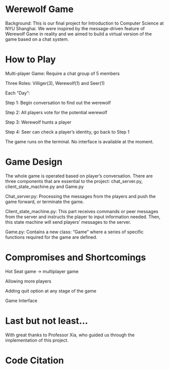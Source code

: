 # Werewolf Game

Background:
This is our final project for Introduction to Computer Science at NYU Shanghai. We were inspired by the message-driven feature of Werewolf Game in reality and we aimed to build a virtual version of the game based on a chat system.

# How to Play
Multi-player Game: Require a chat group of 5 members

Three Roles: Villiger(3), Werewolf(1) and Seer(1)

Each “Day”:

Step 1: Begin conversation to find out the werewolf

Step 2: All players vote for the potential werewolf

Step 3: Werewolf hunts a player

Step 4: Seer can check a player’s identity, go back to Step 1

The game runs on the terminal. No interface is available at the moment.

# Game Design
The whole game is operated based on player’s conversation. There are three components that are essential to the project: chat_server.py, client_state_machine.py and Game.py	

Chat_server.py: Processing the messages from the players and push the game forward, or terminate the game.

Client_state_machine.py: This part receives commands or peer messages from the server and instructs the player to input information needed. Then, this state machine will send players’ messages to the server.

Game.py: Contains a new class: “Game” where a series of specific functions required for the game are defined.



# Compromises and Shortcomings
Hot Seat game -> multiplayer game

Allowing more players

Adding quit option at any stage of the game

Game Interface

# Last but not least...

With great thanks to Professor Xia, who guided us through the implementation of this project.

# Code Citation
